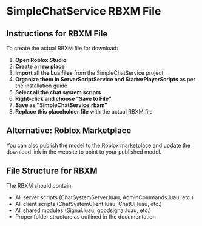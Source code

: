 # SimpleChatService RBXM File

## Instructions for RBXM File

To create the actual RBXM file for download:

1. **Open Roblox Studio**
2. **Create a new place**
3. **Import all the Lua files** from the SimpleChatService project
4. **Organize them in ServerScriptService and StarterPlayerScripts** as per the installation guide
5. **Select all the chat system scripts**
6. **Right-click and choose "Save to File"**
7. **Save as "SimpleChatService.rbxm"**
8. **Replace this placeholder file** with the actual RBXM file

## Alternative: Roblox Marketplace

You can also publish the model to the Roblox marketplace and update the download link in the website to point to your published model.

## File Structure for RBXM

The RBXM should contain:
- All server scripts (ChatSystemServer.luau, AdminCommands.luau, etc.)
- All client scripts (ChatSystemClient.luau, ChatUI.luau, etc.)
- All shared modules (Signal.luau, goodsignal.luau, etc.)
- Proper folder structure as outlined in the documentation